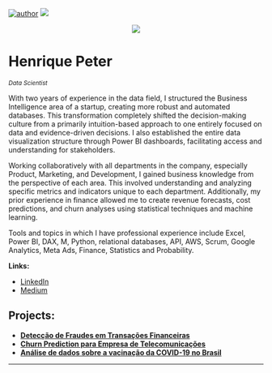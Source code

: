[![author](https://img.shields.io/badge/author-henriquepeter-red.svg)](https://www.linkedin.com/in/henriquepeter/) [![](https://img.shields.io/badge/python-3.7+-blue.svg)](https://www.python.org/downloads/release/python-365/)

<p align="center">
  <img src="imagem_portfolio.png" >
</p>

# Henrique Peter
<sub>*Data Scientist*</sub>

With two years of experience in the data field, I structured the Business Intelligence area of a startup, creating more robust and automated databases. This transformation completely shifted the decision-making culture from a primarily intuition-based approach to one entirely focused on data and evidence-driven decisions. I also established the entire data visualization structure through Power BI dashboards, facilitating access and understanding for stakeholders.

Working collaboratively with all departments in the company, especially Product, Marketing, and Development, I gained business knowledge from the perspective of each area. This involved understanding and analyzing specific metrics and indicators unique to each department. Additionally, my prior experience in finance allowed me to create revenue forecasts, cost predictions, and churn analyses using statistical techniques and machine learning.

Tools and topics in which I have professional experience include Excel, Power BI, DAX, M, Python, relational databases, API, AWS, Scrum, Google Analytics, Meta Ads, Finance, Statistics and Probability.

**Links:**
* [LinkedIn](https://www.linkedin.com/in/henriquepeter/)
* [Medium](https://medium.com/@henrique_peter)


## Projects:

* **[Detecção de Fraudes em Transações Financeiras](http://bit.ly/41rYRaI)**
* **[Churn Prediction para Empresa de Telecomunicações](https://bit.ly/39HPGLb)**
* **[Análise de dados sobre a vacinação da COVID-19 no Brasil](https://bit.ly/3tvdDLc)**


---

